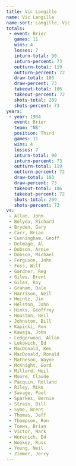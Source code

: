 ```yaml
---
title: Vic Langille
name: Vic Langille
name-sort: Langille, Vic
totals:
 - event: Brier
   games: 11
   wins: 4
   losses: 7
   inturn-total: 90
   inturn-percent: 73
   outturn-total: 119
   outturn-percent: 72
   draw-total: 103
   draw-percent: 73
   takeout-total: 106
   takeout-percent: 72
   shots-total: 209
   shots-percent: 73
years:
 - year: 1984
   event: Brier
   team: "NS"
   position: Third
   games: 11
   wins: 4
   losses: 7
   inturn-total: 90
   inturn-percent: 73
   outturn-total: 119
   outturn-percent: 72
   draw-total: 103
   draw-percent: 73
   takeout-total: 106
   takeout-percent: 72
   shots-total: 209
   shots-percent: 73
vs:
 - Allan, John
 - Belyea, Richard
 - Bryden, Gary
 - Carr, Brian
 - Cunningham, Geoff
 - Delmage, Al
 - Dobson, Arnie
 - Dobson, Michael
 - Ferguson, John
 - Foss, Wilf
 - Gardner, Reg
 - Giles, Brent
 - Giles, Roy
 - Graham, Dale
 - Harrison, Neil
 - Heintz, Jim
 - Helston, John
 - Hinks, Geoffrey
 - Houston, Neil
 - Johnston, Bill
 - Kapicki, Ron
 - Kawaja, John
 - Ledgerwood, Allan
 - Lukowich, Ed
 - MacDonald, Ken
 - MacDonald, Ronald
 - Matheson, Wayne
 - McKnight, Gord
 - Millard, Neil
 - Moore, Claude
 - Pacquin, Rolland
 - Riley, Mike
 - Savage, Paul
 - Sparkes, Bernie
 - Strain, Bill
 - Syme, Brent
 - Thomas, Jeff
 - Thompson, Ron
 - Toews, Brian
 - Victor, Mark
 - Werenich, Ed
 - Wookey, Russ
 - Young, Neil
 - Zimmer, Jerry
---
```

